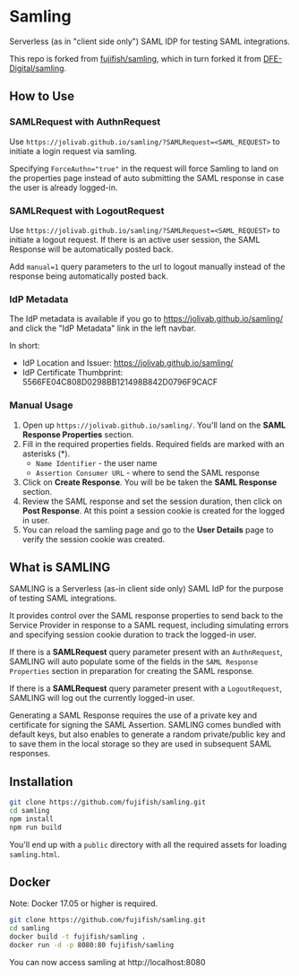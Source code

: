 # Samling

Serverless (as in "client side only") SAML IDP for testing SAML integrations.

This repo is forked from [fujifish/samling](https://github.com/fujifish/samling), which in turn forked it from [DFE-Digital/samling](https://github.com/DFE-Digital/samling).

## How to Use

### SAMLRequest with AuthnRequest

Use `https://jolivab.github.io/samling/?SAMLRequest=<SAML_REQUEST>` to initiate a login request via samling.

Specifying `ForceAuthn="true"` in the request will force Samling to land on the properties page instead of auto submitting the SAML response in case the user is already logged-in.

### SAMLRequest with LogoutRequest

Use `https://jolivab.github.io/samling/?SAMLRequest=<SAML_REQUEST>` to initiate a logout request. If there is an active user session, the SAML Response will be automatically posted back.

Add `manual=1` query parameters to the url to logout manually instead of the response being automatically posted back.

### IdP Metadata

The IdP metadata is available if you go to https://jolivab.github.io/samling/ and click the "IdP Metadata" link in the left navbar.

In short:

* IdP Location and Issuer: https://jolivab.github.io/samling/
* IdP Certificate Thumbprint: 5566FE04C808D0298BB121498B842D0796F9CACF

### Manual Usage

1. Open up `https://jolivab.github.io/samling/`. You'll land on the **SAML Response Properties** section.
2. Fill in the required properties fields. Required fields are marked with an asterisks (*).
   * `Name Identifier` - the user name
   * `Assertion Consumer URL` - where to send the SAML response
3. Click on **Create Response**. You will be be taken the **SAML Response** section.
4. Review the SAML response and set the session duration, then click on **Post Response**. At this point a session cookie
   is created for the logged in user.
5. You can reload the samling page and go to the **User Details** page to verify the session cookie was created.

## What is SAMLING

SAMLING is a Serverless (as-in client side only) SAML IdP for the purpose of testing SAML integrations.

It provides control over the SAML response properties to send back to the Service Provider in response to a SAML request,
including simulating errors and specifying session cookie duration to track the logged-in user.

If there is a <strong>SAMLRequest</strong> query parameter present with an `AuthnRequest`,
SAMLING will auto populate some of the fields in the `SAML Response Properties` section in preparation for creating the SAML response.

If there is a <strong>SAMLRequest</strong> query parameter present with a `LogoutRequest`,
SAMLING will log out the currently logged-in user.

Generating a SAML Response requires the use of a private key and certificate for signing the SAML Assertion.
SAMLING comes bundled with default keys, but also enables to generate a random private/public key and to save them in the local storage so they are used in
subsequent SAML responses.

## Installation

```bash
git clone https://github.com/fujifish/samling.git
cd samling
npm install
npm run build
```

You'll end up with a `public` directory with all the required assets for loading `samling.html`.

## Docker

Note: Docker 17.05 or higher is required.

```bash
git clone https://github.com/fujifish/samling.git
cd samling
docker build -t fujifish/samling .
docker run -d -p 8080:80 fujifish/samling
```

You can now access samling at http://localhost:8080
